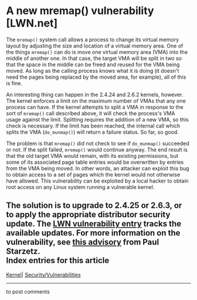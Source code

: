 # A new mremap() vulnerability [LWN.net]

The `mremap()` system call allows a process to change its virtual memory layout by adjusting the size and location of a virtual memory area. One of the things `mremap()` can do is move one virtual memory area (VMA) into the middle of another one. In that case, the target VMA will be split in two so that the space in the middle can be freed and reused for the VMA being moved. As long as the calling process knows what it is doing (it doesn't need the pages being replaced by the moved area, for example), all of this is fine. 

An interesting thing can happen in the 2.4.24 and 2.6.2 kernels, however. The kernel enforces a limit on the maximum number of VMAs that any one process can have. If the kernel attempts to split a VMA in response to the sort of `mremap()` call described above, it will check the process's VMA usage against the limit. Splitting requires the addition of a new VMA, so this check is necessary. If the limit has been reached, the internal call which splits the VMA (`do_munmap()`) will return a failure status. So far, so good. 

The problem is that `mremap()` did not check to see if `do_munmap()` succeeded or not. If the split failed, `mremap()` would continue anyway. The end result is that the old target VMA would remain, with its existing permissions, but some of its associated page table entries would be overwritten by entries from the VMA being moved. In other words, an attacker can exploit this bug to obtain access to a set of pages which the kernel would not otherwise have allowed. This vulnerability can be exploited by a local hacker to obtain root access on any Linux system running a vulnerable kernel. 

The solution is to upgrade to 2.4.25 or 2.6.3, or to apply the appropriate distributor security update. The [LWN vulnerability entry](/Articles/71683/) tracks the available updates. For more information on the vulnerability, see [this advisory](/Articles/71682/) from Paul Starzetz.  
Index entries for this article  
---  
[Kernel](/Kernel/Index)| [Security/Vulnerabilities](/Kernel/Index#Security-Vulnerabilities)  
  


* * *

to post comments 
